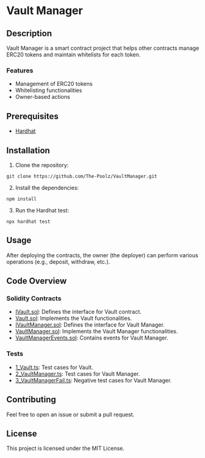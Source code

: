 # Vault Manager

## Description

Vault Manager is a smart contract project that helps other contracts manage ERC20 tokens and maintain whitelists for each token.

### Features

- Management of ERC20 tokens
- Whitelisting functionalities
- Owner-based actions

## Prerequisites

- [Hardhat](https://hardhat.org/getting-started/#overview)

## Installation

1. Clone the repository:

```
git clone https://github.com/The-Poolz/VaultManager.git
```

2. Install the dependencies:

```
npm install
```

3. Run the Hardhat test:

```
npx hardhat test
```

## Usage

After deploying the contracts, the owner (the deployer) can perform various operations (e.g., deposit, withdraw, etc.).

## Code Overview

### Solidity Contracts

- [IVault.sol](./contracts/IVault.sol): Defines the interface for Vault contract.
- [Vault.sol](./contracts/Vault.sol): Implements the Vault functionalities.
- [IVaultManager.sol](./contracts/IVaultManager.sol): Defines the interface for Vault Manager.
- [VaultManager.sol](./contracts/VaultManager.sol): Implements the Vault Manager functionalities.
- [VaultManagerEvents.sol](./contracts/VaultManagerEvents.sol): Contains events for Vault Manager.

### Tests

- [1_Vault.ts](./test/1_Vault.ts): Test cases for Vault.
- [2_VaultManager.ts](./test/2_VaultManager.ts): Test cases for Vault Manager.
- [3_VaultManagerFail.ts](./test/3_VaultManagerFail.ts): Negative test cases for Vault Manager.

## Contributing

Feel free to open an issue or submit a pull request.

## License

This project is licensed under the MIT License.
